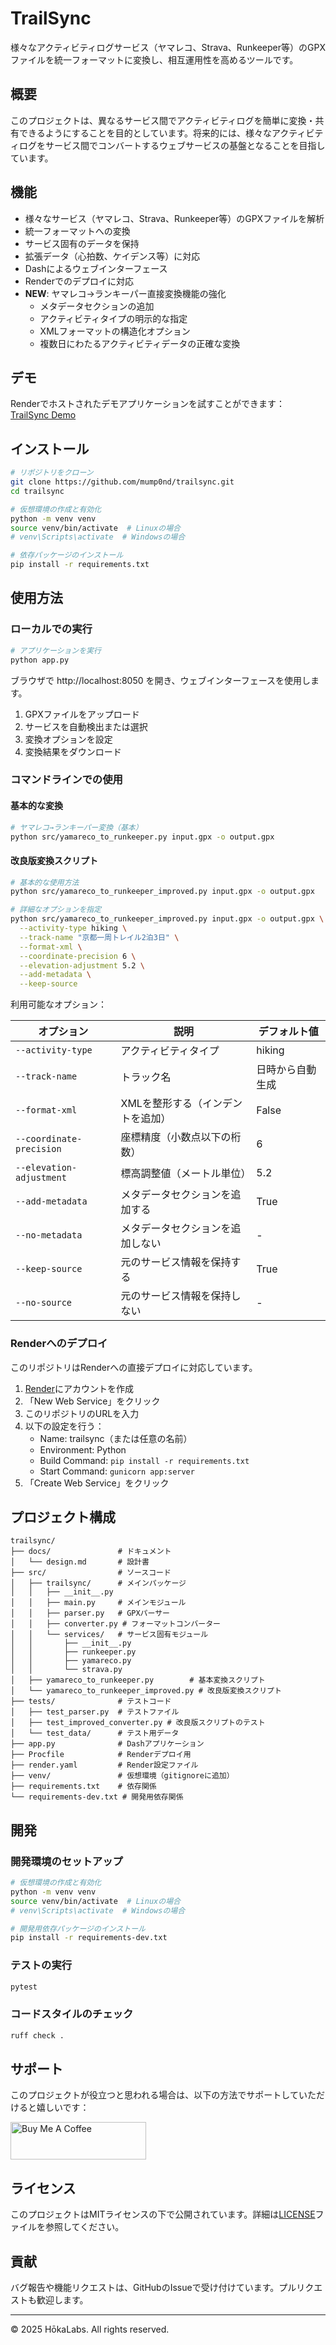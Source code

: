 # TrailSync

様々なアクティビティログサービス（ヤマレコ、Strava、Runkeeper等）のGPXファイルを統一フォーマットに変換し、相互運用性を高めるツールです。

## 概要

このプロジェクトは、異なるサービス間でアクティビティログを簡単に変換・共有できるようにすることを目的としています。将来的には、様々なアクティビティログをサービス間でコンバートするウェブサービスの基盤となることを目指しています。

## 機能

- 様々なサービス（ヤマレコ、Strava、Runkeeper等）のGPXファイルを解析
- 統一フォーマットへの変換
- サービス固有のデータを保持
- 拡張データ（心拍数、ケイデンス等）に対応
- Dashによるウェブインターフェース
- Renderでのデプロイに対応
- **NEW**: ヤマレコ→ランキーパー直接変換機能の強化
  - メタデータセクションの追加
  - アクティビティタイプの明示的な指定
  - XMLフォーマットの構造化オプション
  - 複数日にわたるアクティビティデータの正確な変換

## デモ

Renderでホストされたデモアプリケーションを試すことができます：
[TrailSync Demo](https://trailsync-ziew.onrender.com)

## インストール

```bash
# リポジトリをクローン
git clone https://github.com/mump0nd/trailsync.git
cd trailsync

# 仮想環境の作成と有効化
python -m venv venv
source venv/bin/activate  # Linuxの場合
# venv\Scripts\activate  # Windowsの場合

# 依存パッケージのインストール
pip install -r requirements.txt
```

## 使用方法

### ローカルでの実行

```bash
# アプリケーションを実行
python app.py
```

ブラウザで http://localhost:8050 を開き、ウェブインターフェースを使用します。

1. GPXファイルをアップロード
2. サービスを自動検出または選択
3. 変換オプションを設定
4. 変換結果をダウンロード

### コマンドラインでの使用

#### 基本的な変換

```bash
# ヤマレコ→ランキーパー変換（基本）
python src/yamareco_to_runkeeper.py input.gpx -o output.gpx
```

#### 改良版変換スクリプト

```bash
# 基本的な使用方法
python src/yamareco_to_runkeeper_improved.py input.gpx -o output.gpx

# 詳細なオプションを指定
python src/yamareco_to_runkeeper_improved.py input.gpx -o output.gpx \
  --activity-type hiking \
  --track-name "京都一周トレイル2泊3日" \
  --format-xml \
  --coordinate-precision 6 \
  --elevation-adjustment 5.2 \
  --add-metadata \
  --keep-source
```

利用可能なオプション：

| オプション | 説明 | デフォルト値 |
|------------|------|--------------|
| `--activity-type` | アクティビティタイプ | hiking |
| `--track-name` | トラック名 | 日時から自動生成 |
| `--format-xml` | XMLを整形する（インデントを追加） | False |
| `--coordinate-precision` | 座標精度（小数点以下の桁数） | 6 |
| `--elevation-adjustment` | 標高調整値（メートル単位） | 5.2 |
| `--add-metadata` | メタデータセクションを追加する | True |
| `--no-metadata` | メタデータセクションを追加しない | - |
| `--keep-source` | 元のサービス情報を保持する | True |
| `--no-source` | 元のサービス情報を保持しない | - |

### Renderへのデプロイ

このリポジトリはRenderへの直接デプロイに対応しています。

1. [Render](https://render.com/)にアカウントを作成
2. 「New Web Service」をクリック
3. このリポジトリのURLを入力
4. 以下の設定を行う：
   - Name: trailsync（または任意の名前）
   - Environment: Python
   - Build Command: `pip install -r requirements.txt`
   - Start Command: `gunicorn app:server`
5. 「Create Web Service」をクリック

## プロジェクト構成

```
trailsync/
├── docs/               # ドキュメント
│   └── design.md       # 設計書
├── src/                # ソースコード
│   ├── trailsync/      # メインパッケージ
│   │   ├── __init__.py
│   │   ├── main.py     # メインモジュール
│   │   ├── parser.py   # GPXパーサー
│   │   ├── converter.py # フォーマットコンバーター
│   │   └── services/   # サービス固有モジュール
│   │       ├── __init__.py
│   │       ├── runkeeper.py
│   │       ├── yamareco.py
│   │       └── strava.py
│   ├── yamareco_to_runkeeper.py        # 基本変換スクリプト
│   └── yamareco_to_runkeeper_improved.py # 改良版変換スクリプト
├── tests/              # テストコード
│   ├── test_parser.py  # テストファイル
│   ├── test_improved_converter.py # 改良版スクリプトのテスト
│   └── test_data/      # テスト用データ
├── app.py              # Dashアプリケーション
├── Procfile            # Renderデプロイ用
├── render.yaml         # Render設定ファイル
├── venv/               # 仮想環境（gitignoreに追加）
├── requirements.txt    # 依存関係
└── requirements-dev.txt # 開発用依存関係
```

## 開発

### 開発環境のセットアップ

```bash
# 仮想環境の作成と有効化
python -m venv venv
source venv/bin/activate  # Linuxの場合
# venv\Scripts\activate  # Windowsの場合

# 開発用依存パッケージのインストール
pip install -r requirements-dev.txt
```

### テストの実行

```bash
pytest
```

### コードスタイルのチェック

```bash
ruff check .
```

## サポート

このプロジェクトが役立つと思われる場合は、以下の方法でサポートしていただけると嬉しいです：

<a href="https://www.buymeacoffee.com/mump0nd" target="_blank">
  <img src="https://cdn.buymeacoffee.com/buttons/v2/default-yellow.png" alt="Buy Me A Coffee" style="height: 60px !important;width: 217px !important;" >
</a>

## ライセンス

このプロジェクトはMITライセンスの下で公開されています。詳細は[LICENSE](LICENSE)ファイルを参照してください。

## 貢献

バグ報告や機能リクエストは、GitHubのIssueで受け付けています。プルリクエストも歓迎します。

---

© 2025 HōkaLabs. All rights reserved.